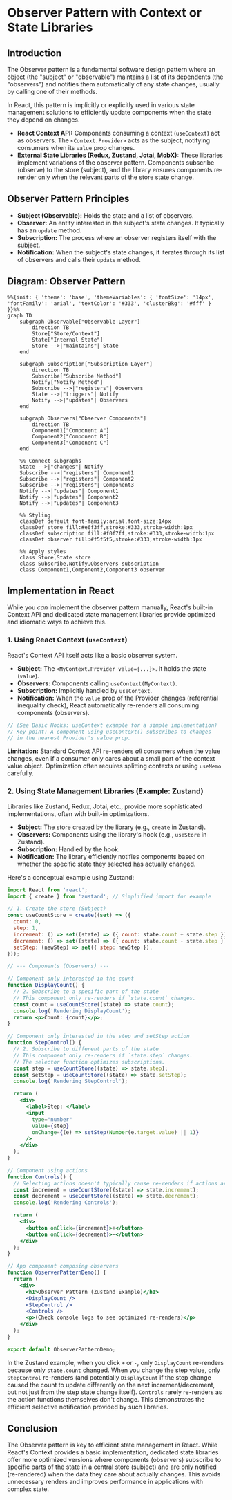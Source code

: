 # Observer Pattern with Context or State Libraries

## Introduction

The Observer pattern is a fundamental software design pattern where an object (the "subject" or "observable") maintains a list of its dependents (the "observers") and notifies them automatically of any state changes, usually by calling one of their methods.

In React, this pattern is implicitly or explicitly used in various state management solutions to efficiently update components when the state they depend on changes.

- **React Context API:** Components consuming a context (`useContext`) act as observers. The `<Context.Provider>` acts as the subject, notifying consumers when its `value` prop changes.
- **External State Libraries (Redux, Zustand, Jotai, MobX):** These libraries implement variations of the observer pattern. Components subscribe (observe) to the store (subject), and the library ensures components re-render only when the relevant parts of the store state change.

## Observer Pattern Principles

- **Subject (Observable):** Holds the state and a list of observers.
- **Observer:** An entity interested in the subject's state changes. It typically has an `update` method.
- **Subscription:** The process where an observer registers itself with the subject.
- **Notification:** When the subject's state changes, it iterates through its list of observers and calls their `update` method.

## Diagram: Observer Pattern

```mermaid
%%{init: { 'theme': 'base', 'themeVariables': { 'fontSize': '14px', 'fontFamily': 'arial', 'textColor': '#333', 'clusterBkg': '#fff' } }}%%
graph TD
    subgraph Observable["Observable Layer"]
        direction TB
        Store["Store/Context"]
        State["Internal State"]
        Store -->|"maintains"| State
    end

    subgraph Subscription["Subscription Layer"]
        direction TB
        Subscribe["Subscribe Method"]
        Notify["Notify Method"]
        Subscribe -->|"registers"| Observers
        State -->|"triggers"| Notify
        Notify -->|"updates"| Observers
    end

    subgraph Observers["Observer Components"]
        direction TB
        Component1["Component A"]
        Component2["Component B"]
        Component3["Component C"]
    end

    %% Connect subgraphs
    State -->|"changes"| Notify
    Subscribe -->|"registers"| Component1
    Subscribe -->|"registers"| Component2
    Subscribe -->|"registers"| Component3
    Notify -->|"updates"| Component1
    Notify -->|"updates"| Component2
    Notify -->|"updates"| Component3

    %% Styling
    classDef default font-family:arial,font-size:14px
    classDef store fill:#e6f3ff,stroke:#333,stroke-width:1px
    classDef subscription fill:#f0f7ff,stroke:#333,stroke-width:1px
    classDef observer fill:#f5f5f5,stroke:#333,stroke-width:1px

    %% Apply styles
    class Store,State store
    class Subscribe,Notify,Observers subscription
    class Component1,Component2,Component3 observer
```

## Implementation in React

While you *can* implement the observer pattern manually, React's built-in Context API and dedicated state management libraries provide optimized and idiomatic ways to achieve this.

### 1. Using React Context (`useContext`)

React's Context API itself acts like a basic observer system.

- **Subject:** The `<MyContext.Provider value={...}>`. It holds the state (`value`).
- **Observers:** Components calling `useContext(MyContext)`.
- **Subscription:** Implicitly handled by `useContext`.
- **Notification:** When the `value` prop of the Provider changes (referential inequality check), React automatically re-renders all consuming components (observers).

```jsx
// (See Basic Hooks: useContext example for a simple implementation)
// Key point: A component using useContext() subscribes to changes
// in the nearest Provider's value prop.
```

**Limitation:** Standard Context API re-renders *all* consumers when the value changes, even if a consumer only cares about a small part of the context value object. Optimization often requires splitting contexts or using `useMemo` carefully.

### 2. Using State Management Libraries (Example: Zustand)

Libraries like Zustand, Redux, Jotai, etc., provide more sophisticated implementations, often with built-in optimizations.

- **Subject:** The store created by the library (e.g., `create` in Zustand).
- **Observers:** Components using the library's hook (e.g., `useStore` in Zustand).
- **Subscription:** Handled by the hook.
- **Notification:** The library efficiently notifies components based on whether the specific state they selected has actually changed.

Here's a conceptual example using Zustand:

```jsx
import React from 'react';
import { create } from 'zustand'; // Simplified import for example

// 1. Create the store (Subject)
const useCountStore = create((set) => ({
  count: 0,
  step: 1,
  increment: () => set((state) => ({ count: state.count + state.step })),
  decrement: () => set((state) => ({ count: state.count - state.step })),
  setStep: (newStep) => set({ step: newStep }),
}));

// --- Components (Observers) --- 

// Component only interested in the count
function DisplayCount() {
  // 2. Subscribe to a specific part of the state
  // This component only re-renders if `state.count` changes.
  const count = useCountStore((state) => state.count);
  console.log('Rendering DisplayCount');
  return <p>Count: {count}</p>;
}

// Component only interested in the step and setStep action
function StepControl() {
  // 2. Subscribe to different parts of the state
  // This component only re-renders if `state.step` changes.
  // The selector function optimizes subscriptions.
  const step = useCountStore((state) => state.step);
  const setStep = useCountStore((state) => state.setStep);
  console.log('Rendering StepControl');

  return (
    <div>
      <label>Step: </label>
      <input 
        type="number" 
        value={step} 
        onChange={(e) => setStep(Number(e.target.value) || 1)} 
      />
    </div>
  );
}

// Component using actions
function Controls() {
  // Selecting actions doesn't typically cause re-renders if actions are stable
  const increment = useCountStore((state) => state.increment);
  const decrement = useCountStore((state) => state.decrement);
  console.log('Rendering Controls');

  return (
    <div>
      <button onClick={increment}>+</button>
      <button onClick={decrement}>-</button>
    </div>
  );
}

// App component composing observers
function ObserverPatternDemo() {
  return (
    <div>
      <h1>Observer Pattern (Zustand Example)</h1>
      <DisplayCount />
      <StepControl />
      <Controls />
      <p>(Check console logs to see optimized re-renders)</p>
    </div>
  );
}

export default ObserverPatternDemo;
```

In the Zustand example, when you click `+` or `-`, only `DisplayCount` re-renders because only `state.count` changed. When you change the step value, only `StepControl` re-renders (and potentially `DisplayCount` if the step change caused the count to update differently on the next increment/decrement, but not just from the step state change itself). `Controls` rarely re-renders as the action functions themselves don't change. This demonstrates the efficient selective notification provided by such libraries.

## Conclusion

The Observer pattern is key to efficient state management in React. While React's Context provides a basic implementation, dedicated state libraries offer more optimized versions where components (observers) subscribe to specific parts of the state in a central store (subject) and are only notified (re-rendered) when the data they care about actually changes. This avoids unnecessary renders and improves performance in applications with complex state. 